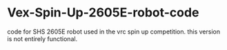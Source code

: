 # Vex-Spin-Up-2605E-robot-code
code for SHS 2605E robot used in the vrc spin up competition. this version is not entirely functional.
